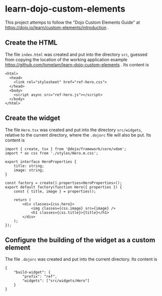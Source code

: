 # learn-dojo-custom-elements

This project attemps to follow the "Dojo Custom Elements Guide" at
https://dojo.io/learn/custom-elements/introduction .

## Create the HTML

The file `index.html` was created and put into the directory `src`,
guessed from copying the location of the working application example
https://github.com/tomelam/learn-dojo-custom-elements .
Its content is
```
<html>
  <head>
    <link rel="stylesheet" href="ref-hero.css">
  </head>
  <body>
    <script async src="ref-hero.js"></script>
  </body>
</html>
```

## Create the widget

The file `Hero.tsx` was created and put into the directory `src/widgets`,
relative to the current directory, where the `.dojorc` file will also be put.
Its content is
```
import { create, tsx } from '@dojo/framework/core/vdom';
import * as css from './styles/Hero.m.css';

export interface HeroProperties {
    title: string;
    image: string;
}

const factory = create().properties<HeroProperties>();
export default factory(function Hero({ properties }) {
    const { title, image } = properties();

    return (
        <div classes={css.hero}>
            <img classes={css.image} src={image} />
            <h1 classes={css.title}>{title}</h1>
        </div>
    );
});
```

## Configure the building of the widget as a custom element

The file `.dojorc` was created and put into the current directory.
Its content is
```
{
    "build-widget": {
        "prefix": "ref",
        "widgets": ["src/widgets/Hero"]
    }
}
```
